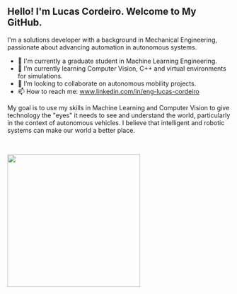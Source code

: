 ## Hello! I'm Lucas Cordeiro. Welcome to My GitHub.

I'm a solutions developer with a background in Mechanical Engineering, passionate about advancing automation in autonomous systems.

- 🔭 I'm currently a graduate student in Machine Learning Engineering.
- 🌱 I’m currently learning Computer Vision, C++ and virtual environments for simulations.
- 👯 I’m looking to collaborate on autonomous mobility projects.
- 📫 How to reach me: www.linkedin.com/in/eng-lucas-cordeiro

My goal is to use my skills in Machine Learning and Computer Vision to give technology the "eyes" it needs to see and understand the world, particularly in the context of autonomous vehicles. I believe that intelligent and robotic systems can make our world a better place.

##

<div>
    <a href="https://github.com/olucord">
    <br><img height="300em" src="https://github-readme-stats.vercel.app/api/top-langs/?username=olucord">
</div>




           
          
          

